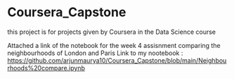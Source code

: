 # Coursera_Capstone
this project is for projects given by Coursera in the Data Science course
 
Attached a link of the notebook for the week 4 assisnment
comparing the neighbourhoods of London and Paris
Link to my nootebook : https://github.com/arjunmaurya10/Coursera_Capstone/blob/main/Neighbourhoods%20compare.ipynb
 
 
